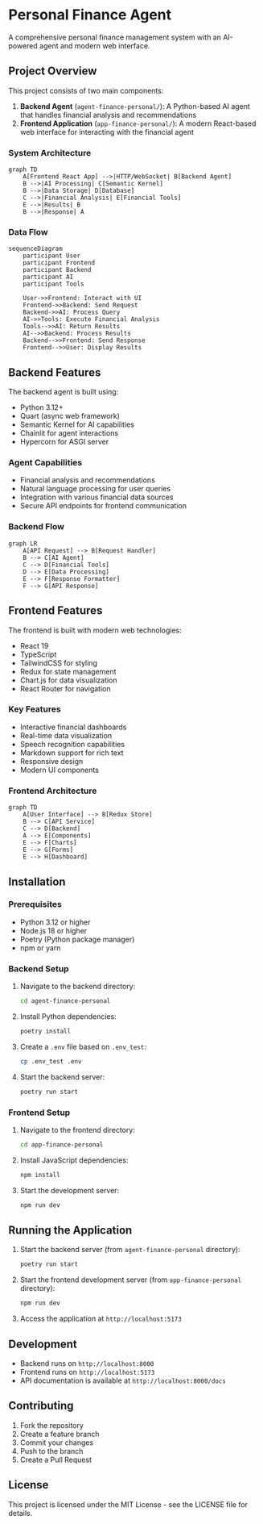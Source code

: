 # Personal Finance Agent

A comprehensive personal finance management system with an AI-powered agent and modern web interface.

## Project Overview

This project consists of two main components:

1. **Backend Agent** (`agent-finance-personal/`): A Python-based AI agent that handles financial analysis and recommendations
2. **Frontend Application** (`app-finance-personal/`): A modern React-based web interface for interacting with the financial agent

### System Architecture

```mermaid
graph TD
    A[Frontend React App] -->|HTTP/WebSocket| B[Backend Agent]
    B -->|AI Processing| C[Semantic Kernel]
    B -->|Data Storage| D[Database]
    C -->|Financial Analysis| E[Financial Tools]
    E -->|Results| B
    B -->|Response| A
```

### Data Flow

```mermaid
sequenceDiagram
    participant User
    participant Frontend
    participant Backend
    participant AI
    participant Tools

    User->>Frontend: Interact with UI
    Frontend->>Backend: Send Request
    Backend->>AI: Process Query
    AI->>Tools: Execute Financial Analysis
    Tools-->>AI: Return Results
    AI-->>Backend: Process Results
    Backend-->>Frontend: Send Response
    Frontend-->>User: Display Results
```

## Backend Features

The backend agent is built using:

- Python 3.12+
- Quart (async web framework)
- Semantic Kernel for AI capabilities
- Chainlit for agent interactions
- Hypercorn for ASGI server

### Agent Capabilities

- Financial analysis and recommendations
- Natural language processing for user queries
- Integration with various financial data sources
- Secure API endpoints for frontend communication

### Backend Flow

```mermaid
graph LR
    A[API Request] --> B[Request Handler]
    B --> C[AI Agent]
    C --> D[Financial Tools]
    D --> E[Data Processing]
    E --> F[Response Formatter]
    F --> G[API Response]
```

## Frontend Features

The frontend is built with modern web technologies:

- React 19
- TypeScript
- TailwindCSS for styling
- Redux for state management
- Chart.js for data visualization
- React Router for navigation

### Key Features

- Interactive financial dashboards
- Real-time data visualization
- Speech recognition capabilities
- Markdown support for rich text
- Responsive design
- Modern UI components

### Frontend Architecture

```mermaid
graph TD
    A[User Interface] --> B[Redux Store]
    B --> C[API Service]
    C --> D[Backend]
    A --> E[Components]
    E --> F[Charts]
    E --> G[Forms]
    E --> H[Dashboard]
```

## Installation

### Prerequisites

- Python 3.12 or higher
- Node.js 18 or higher
- Poetry (Python package manager)
- npm or yarn

### Backend Setup

1. Navigate to the backend directory:

   ```bash
   cd agent-finance-personal
   ```

2. Install Python dependencies:

   ```bash
   poetry install
   ```

3. Create a `.env` file based on `.env_test`:

   ```bash
   cp .env_test .env
   ```

4. Start the backend server:
   ```bash
   poetry run start
   ```

### Frontend Setup

1. Navigate to the frontend directory:

   ```bash
   cd app-finance-personal
   ```

2. Install JavaScript dependencies:

   ```bash
   npm install
   ```

3. Start the development server:
   ```bash
   npm run dev
   ```

## Running the Application

1. Start the backend server (from `agent-finance-personal` directory):

   ```bash
   poetry run start
   ```

2. Start the frontend development server (from `app-finance-personal` directory):

   ```bash
   npm run dev
   ```

3. Access the application at `http://localhost:5173`

## Development

- Backend runs on `http://localhost:8000`
- Frontend runs on `http://localhost:5173`
- API documentation is available at `http://localhost:8000/docs`

## Contributing

1. Fork the repository
2. Create a feature branch
3. Commit your changes
4. Push to the branch
5. Create a Pull Request

## License

This project is licensed under the MIT License - see the LICENSE file for details.
